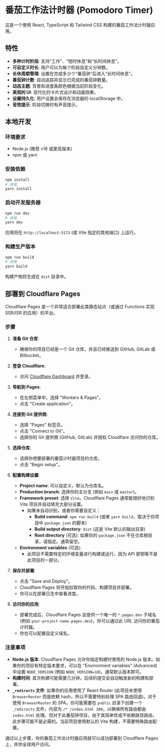 
# 番茄工作法计时器 (Pomodoro Timer)

这是一个使用 React, TypeScript 和 Tailwind CSS 构建的番茄工作法计时器应用。

## 特性

- **多种计时阶段**: 支持“工作”、“短时休息”和“长时间休息”。
- **可自定义时长**: 用户可以为每个阶段自定义分钟数。
- **长休周期管理**: 设置在完成多少个“番茄钟”后进入“长时间休息”。
- **番茄钟计数**: 自动追踪并显示已完成的番茄钟数量。
- **动态主题**: 背景和进度条颜色根据当前阶段变化。
- **美观的 UI**: 现代化的卡片式设计和动画效果。
- **设置持久化**: 用户设置会保存在浏览器的 localStorage 中。
- **音效提示**: 阶段切换时有声音提示。

## 本地开发

### 环境要求

- Node.js (推荐 v18 或更高版本)
- npm 或 yarn

### 安装依赖

```bash
npm install
# 或者
yarn install
```

### 启动开发服务器

```bash
npm run dev
# 或者
yarn dev
```

应用将在 `http://localhost:5173` (或 Vite 指定的其他端口) 上运行。

### 构建生产版本

```bash
npm run build
# 或者
yarn build
```

构建产物将生成在 `dist` 目录中。

## 部署到 Cloudflare Pages

Cloudflare Pages 是一个非常适合部署此类静态站点（或通过 Functions 实现 SSR/ISR 的应用）的平台。

### 步骤

1.  **准备 Git 仓库**:
    *   确保你的项目已经是一个 Git 仓库，并且已经推送到 GitHub, GitLab 或 Bitbucket。

2.  **登录 Cloudflare**:
    *   访问 [Cloudflare Dashboard](https://dash.cloudflare.com/) 并登录。

3.  **导航到 Pages**:
    *   在左侧菜单中，选择 "Workers & Pages"。
    *   点击 "Create application"。

4.  **连接到 Git 提供商**:
    *   选择 "Pages" 标签页。
    *   点击 "Connect to Git"。
    *   选择你的 Git 提供商 (GitHub, GitLab) 并授权 Cloudflare 访问你的仓库。

5.  **选择仓库**:
    *   选择你想要部署的番茄计时器项目的仓库。
    *   点击 "Begin setup"。

6.  **配置构建设置**:
    *   **Project name**: 可以自定义，默认为仓库名。
    *   **Production branch**: 选择你的主分支 (例如 `main` 或 `master`)。
    *   **Framework preset**: 选择 `Vite`。Cloudflare Pages 通常能很好地识别 Vite 项目并自动填充大部分设置。
        *   如果未自动识别，或者你需要自定义：
            *   **Build command**: `npm run build` (或者 `yarn build`，取决于你项目中 `package.json` 的脚本)
            *   **Build output directory**: `dist` (这是 Vite 默认的输出目录)
            *   **Root directory** (可选): 如果你的 `package.json` 不在仓库根目录，请指定。通常留空。
    *   **Environment variables** (可选):
        *   此项目不需要特定的环境变量进行构建或运行，因为 API 密钥等不是此项目的一部分。

7.  **保存并部署**:
    *   点击 "Save and Deploy"。
    *   Cloudflare Pages 将开始拉取你的代码、构建项目并部署。
    *   你可以在部署日志中查看进度。

8.  **访问你的应用**:
    *   部署完成后，Cloudflare Pages 会提供一个唯一的 `*.pages.dev` 子域名 (例如 `your-project-name.pages.dev`)，你可以通过此 URL 访问你的番茄计时器。
    *   你也可以配置自定义域名。

### 注意事项

*   **Node.js 版本**: Cloudflare Pages 允许你指定构建时使用的 Node.js 版本。如果你的项目有特定版本要求，可以在 "Environment variables" (Advanced) 中设置 `NODE_VERSION` (例如 `NODE_VERSION=18`)。通常默认版本即可。
*   **构建时间**: 首次构建可能需要几分钟。后续的提交会自动触发新的构建和部署。
*   **`_redirects` 文件**: 如果你的应用使用了 React Router (此项目未使用 `BrowserRouter` 而是依赖 hash，所以不需要特别处理 SPA 路由回退)，对于使用 `BrowserRouter` 的 SPA，你可能需要在 `public` 目录下创建一个 `_redirects` 文件，内容为 `/* /index.html 200`，以确保所有路由都由 `index.html` 处理。但对于此番茄钟项目，由于其简单性或不依赖路径路由，此步骤可能不是必需的。当前项目使用默认的 Vite 构建，不需要特殊路由配置。

通过以上步骤，你的番茄工作法计时器应用就可以成功部署到 Cloudflare Pages 上，并供全球用户访问。
    